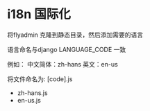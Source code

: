 # i18n 国际化

将flyadmin 克隆到静态目录，然后添加需要的语言

语言命名与django LANGUAGE_CODE 一致

例如：
中文简体：zh-hans
英文：en-us

将文件命名为: [code].js
+ zh-hans.js
+ en-us.js